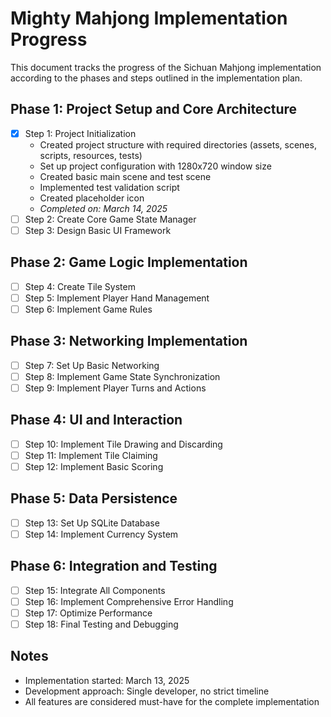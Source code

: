 # Mighty Mahjong Implementation Progress

This document tracks the progress of the Sichuan Mahjong implementation according to the phases and steps outlined in the implementation plan.

## Phase 1: Project Setup and Core Architecture
- [x] Step 1: Project Initialization
  - Created project structure with required directories (assets, scenes, scripts, resources, tests)
  - Set up project configuration with 1280x720 window size
  - Created basic main scene and test scene
  - Implemented test validation script
  - Created placeholder icon
  - *Completed on: March 14, 2025*
- [ ] Step 2: Create Core Game State Manager
- [ ] Step 3: Design Basic UI Framework

## Phase 2: Game Logic Implementation
- [ ] Step 4: Create Tile System
- [ ] Step 5: Implement Player Hand Management
- [ ] Step 6: Implement Game Rules

## Phase 3: Networking Implementation
- [ ] Step 7: Set Up Basic Networking
- [ ] Step 8: Implement Game State Synchronization
- [ ] Step 9: Implement Player Turns and Actions

## Phase 4: UI and Interaction
- [ ] Step 10: Implement Tile Drawing and Discarding
- [ ] Step 11: Implement Tile Claiming
- [ ] Step 12: Implement Basic Scoring

## Phase 5: Data Persistence
- [ ] Step 13: Set Up SQLite Database
- [ ] Step 14: Implement Currency System

## Phase 6: Integration and Testing
- [ ] Step 15: Integrate All Components
- [ ] Step 16: Implement Comprehensive Error Handling
- [ ] Step 17: Optimize Performance
- [ ] Step 18: Final Testing and Debugging

## Notes
- Implementation started: March 13, 2025
- Development approach: Single developer, no strict timeline
- All features are considered must-have for the complete implementation